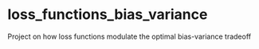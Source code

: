 # loss_functions_bias_variance
Project on how loss functions modulate the optimal bias-variance tradeoff
